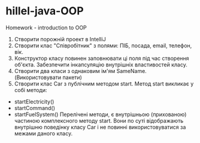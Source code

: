 # hillel-java-OOP
Homework - introduction to OOP

1. Створити порожній проект в IntelliJ 
2. Створити клас "Співробітник" з полями: ПІБ, посада, email, телефон, вік.
3. Конструктор класу повинен заповнювати ці поля під час створення об'єкта. Забезпечити інкапсуляцію внутрішніх властивостей класу.
4. Створити два класи з однаковим ім'ям SameName. (Використовувати пакети)
5. Створити клас Car з публічним методом start. Метод start викликає у собі методи:
- startElectricity()
- startCommand()
- startFuelSystem()
  Перелічені методи, є внутрішньою (прихованою) частиною комплексного методу start. 
  Вони по суті відображають внутрішню поведінку класу Car і не повинні використовуватися за межами даного класу.

